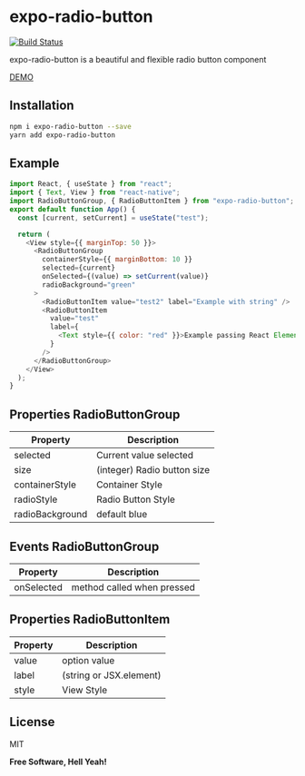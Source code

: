 # expo-radio-button

[![Build Status](https://travis-ci.org/joemccann/dillinger.svg?branch=master)](https://travis-ci.org/joemccann/dillinger)

expo-radio-button is a beautiful and flexible radio button component

[DEMO](https://snack.expo.io/@stealkiller06/expo-radio-button)

## Installation

```sh
npm i expo-radio-button --save
yarn add expo-radio-button
```

## Example

```javascript
import React, { useState } from "react";
import { Text, View } from "react-native";
import RadioButtonGroup, { RadioButtonItem } from "expo-radio-button";
export default function App() {
  const [current, setCurrent] = useState("test");

  return (
    <View style={{ marginTop: 50 }}>
      <RadioButtonGroup
        containerStyle={{ marginBottom: 10 }}
        selected={current}
        onSelected={(value) => setCurrent(value)}
        radioBackground="green"
      >
        <RadioButtonItem value="test2" label="Example with string" />
        <RadioButtonItem
          value="test"
          label={
            <Text style={{ color: "red" }}>Example passing React Element</Text>
          }
        />
      </RadioButtonGroup>
    </View>
  );
}
```

## Properties RadioButtonGroup

| Property        | Description                 |
| --------------- | --------------------------- |
| selected        | Current value selected      |
| size            | (integer) Radio button size |
| containerStyle  | Container Style             |
| radioStyle      | Radio Button Style          |
| radioBackground | default blue                |

## Events RadioButtonGroup

| Property   | Description                |
| ---------- | -------------------------- |
| onSelected | method called when pressed |

## Properties RadioButtonItem

| Property | Description             |
| -------- | ----------------------- |
| value    | option value            |
| label    | (string or JSX.element) |
| style    | View Style              |

## License

MIT

**Free Software, Hell Yeah!**
